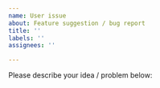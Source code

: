 ```yaml
---
name: User issue
about: Feature suggestion / bug report
title: ''
labels: ''
assignees: ''

---
```


Please describe your idea / problem below:
